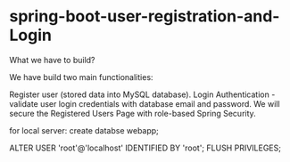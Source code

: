 # spring-boot-user-registration-and-Login

What we have to build?

We have build two main functionalities:

Register user (stored data into MySQL database). 
Login Authentication - validate user login credentials with database email and password. 
We will secure the Registered Users Page with role-based Spring Security.

for local server:
create databse webapp;

ALTER USER 'root'@'localhost' IDENTIFIED BY 'root';
FLUSH PRIVILEGES;
